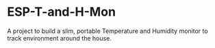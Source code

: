# ESP-T-and-H-Mon
A project to build a slim, portable Temperature and Humidity monitor to track environment around the house.
